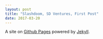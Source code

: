 ```yaml
---
layout: post
title: "Slashdoom, SD Ventures, First Post"
date: 2017-03-20
---
```


A site on [Github Pages](https://pages.github.com/) powered by [Jekyll](http://jekyllrb.com).
